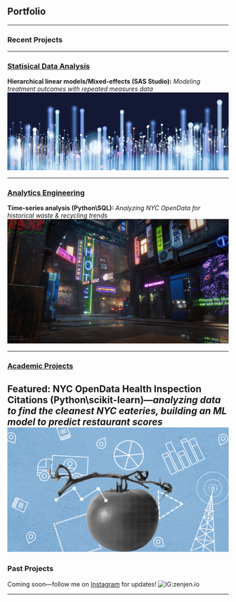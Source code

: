 ## Portfolio

---
### Recent Projects



---

### [Statisical Data Analysis](/pdf/sample_presentation.pdf)
<b>Hierarchical linear models/Mixed-effects (SAS Studio):</b> <i>Modeling treatment outcomes with repeated measures data</i>
<br>
<a href="statisticaldataanalysis.md"><img src="images/dataprofessionals.JPG?raw=true"/></a>

---
### [Analytics Engineering](http://example.com/)
<b>Time-series analysis (Python\SQL): </b><i>Analyzing NYC OpenData for historical waste & recycling trends</i>
<br>
<img src="images/civilizationfiction.jpg?raw=true"/>

---

### [Academic Projects](/nyc-health-inspections-predictingscores)
  <b>Featured: NYC OpenData Health Inspection Citations (Python\scikit-learn)</b>—<i>analyzing data to find the cleanest NYC eateries, building an ML model to predict restaurant scores</i>
<a href="nyc-health-inspections-predictingscores.md"><img src="images/healthinspectiondatabanner.png?raw=true"/></a>
---

### Past Projects

Coming soon—follow me on [Instagram](http://instagram.com/zenjen.io) for updates! <img src="https://image.flaticon.com/icons/png/128/174/174855.png" alt="IG:zenjen.io" height="15" width="15" />

---



<!-- Remove above link if you don't want to attibute -->
